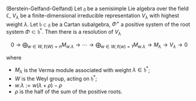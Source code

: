 (Berstein-Gelfand-Gelfand) Let $\mathfrak{g}$ be a semisimple Lie algebra over the field $\mathbb{C}$, $V_{\lambda}$ be a finite-dimensional irreducible representation $V_{\lambda}$ with highest weight $\lambda$. Let $\mathfrak{h} \subset \mathfrak{g}$ be a Cartan subalgebra, $\Phi^+$ a positive system of the root system $\Phi \subset \mathfrak{h}^*$. Then there is a resolution of $V_{\lambda}$

$$
0 \to \bigoplus_{w \in W, \ell(W)=n} M_{w . \lambda} \to \cdots \to \bigoplus_{w \in W, \ell(w)=1} M_{w . \lambda} \to M_{\lambda} \to V_{\lambda} \to 0
$$

where

- $M_{\lambda}$ is the Verma module associated with weight $\lambda \in \mathfrak{h}^*$;
- $W$ is the Weyl group, acting on $\mathfrak{h}^*$;
- $w . \lambda := w(\lambda + \rho) - \rho$
- $\rho$ is the half of the sum of the positive roots.
